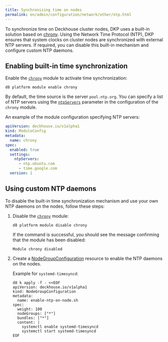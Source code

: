 ```yaml
---
title: Synchronizing time on nodes
permalink: en/admin/configuration/network/other/ntp.html
---
```


To synchronize time on Deckhouse cluster nodes,
DKP uses a built-in solution based on [chrony](https://chrony-project.org/).
Using the Network Time Protocol (NTP),
DKP ensures that system clocks on cluster nodes are synchronized with external NTP servers.
If required, you can disable this built-in mechanism and configure custom NTP daemons.

## Enabling built-in time synchronization

Enable the [`chrony`](/modules/chrony/) module to activate time synchronization:

```shell  
d8 platform module enable chrony
```

By default, the time source is the server `pool.ntp.org`.
You can specify a list of NTP servers using the [`ntpServers`](/modules/chrony/configuration.html#parameters-ntpservers) parameter
in the configuration of the `chrony` module.

An example of the module configuration specifying NTP servers:

```yaml
apiVersion: deckhouse.io/v1alpha1
kind: ModuleConfig
metadata:
  name: chrony
spec:
  enabled: true
  settings:
    ntpServers:
      - ntp.ubuntu.com
      - time.google.com
  version: 1
```

## Using custom NTP daemons

To disable the built-in time synchronization mechanism and use your own NTP daemons on the nodes, follow these steps:

1. Disable the [`chrony`](/modules/chrony/) module:

   ```shell
   d8 platform module disable chrony
   ```

   If the command is successful, you should see the message confirming that the module has been disabled:

   ```console
   Module chrony disabled
   ```

1. Create a [NodeGroupConfiguration](/modules/node-manager/cr.html#nodegroupconfiguration) resource
   to enable the NTP daemons on the nodes.

   Example for `systemd-timesyncd`:

   ```shell
   d8 k apply -f - <<EOF
   apiVersion: deckhouse.io/v1alpha1
   kind: NodeGroupConfiguration
   metadata:
     name: enable-ntp-on-node.sh
   spec:
     weight: 100
     nodeGroups: ["*"]
     bundles: ["*"]
     content: |
       systemctl enable systemd-timesyncd
       systemctl start systemd-timesyncd
   EOF
   ```
